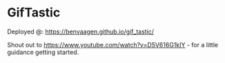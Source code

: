 # GifTastic
Deployed @: https://benvaagen.github.io/gif_tastic/

Shout out to https://www.youtube.com/watch?v=D5V616G1kIY - for a little guidance getting started.